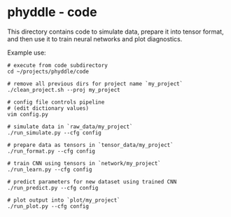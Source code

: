 # phyddle - code

This directory contains code to simulate data, prepare it into tensor format, and then use it to train neural networks and plot diagnostics.

Example use:
```
# execute from code subdirectory
cd ~/projects/phyddle/code

# remove all previous dirs for project name `my_project`
./clean_project.sh --proj my_project

# config file controls pipeline
# (edit dictionary values)
vim config.py

# simulate data in `raw_data/my_project`
./run_simulate.py --cfg config

# prepare data as tensors in `tensor_data/my_project`
./run_format.py --cfg config

# train CNN using tensors in `network/my_project`
./run_learn.py --cfg config

# predict parameters for new dataset using trained CNN
./run_predict.py --cfg config

# plot output into `plot/my_project`
./run_plot.py --cfg config

```
